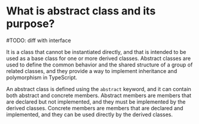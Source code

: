 # What is abstract class and its purpose?

#TODO: diff with interface

It is a class that cannot be instantiated directly, and that is intended to be used as a base class for one or more derived classes. Abstract classes are used to define the common behavior and the shared structure of a group of related classes, and they provide a way to implement inheritance and polymorphism in TypeScript.

An abstract class is defined using the `abstract` keyword, and it can contain both abstract and concrete members. Abstract members are members that are declared but not implemented, and they must be implemented by the derived classes. Concrete members are members that are declared and implemented, and they can be used directly by the derived classes.